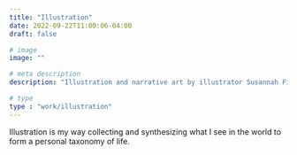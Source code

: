 ```yaml
---
title: "Illustration"
date: 2022-09-22T11:00:06-04:00
draft: false

# image
image: ""

# meta description
description: "Illustration and narrative art by illustrator Susannah Fisher"

# type
type : "work/illustration"
---
```


Illustration is my way collecting and synthesizing what I see in the world to form a personal taxonomy of life.